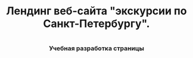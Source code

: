 <h1 align=center>Лендинг веб-сайта "экскурсии по Санкт-Петербургу". <h1>
<h3 align=center>Учебная разработка страницы<h3>
